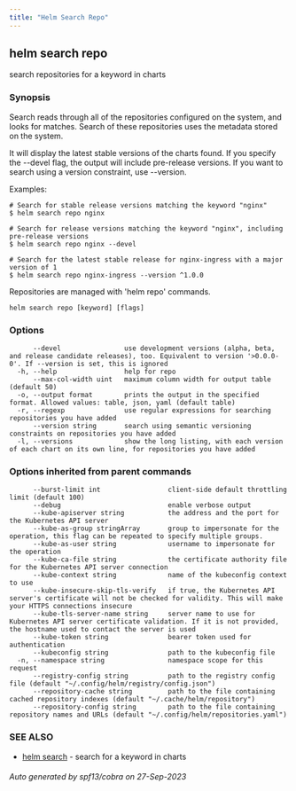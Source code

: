 ```yaml
---
title: "Helm Search Repo"
---
```


## helm search repo

search repositories for a keyword in charts

### Synopsis


Search reads through all of the repositories configured on the system, and
looks for matches. Search of these repositories uses the metadata stored on
the system.

It will display the latest stable versions of the charts found. If you
specify the --devel flag, the output will include pre-release versions.
If you want to search using a version constraint, use --version.

Examples:

    # Search for stable release versions matching the keyword "nginx"
    $ helm search repo nginx

    # Search for release versions matching the keyword "nginx", including pre-release versions
    $ helm search repo nginx --devel

    # Search for the latest stable release for nginx-ingress with a major version of 1
    $ helm search repo nginx-ingress --version ^1.0.0

Repositories are managed with 'helm repo' commands.


```
helm search repo [keyword] [flags]
```

### Options

```
      --devel                use development versions (alpha, beta, and release candidate releases), too. Equivalent to version '>0.0.0-0'. If --version is set, this is ignored
  -h, --help                 help for repo
      --max-col-width uint   maximum column width for output table (default 50)
  -o, --output format        prints the output in the specified format. Allowed values: table, json, yaml (default table)
  -r, --regexp               use regular expressions for searching repositories you have added
      --version string       search using semantic versioning constraints on repositories you have added
  -l, --versions             show the long listing, with each version of each chart on its own line, for repositories you have added
```

### Options inherited from parent commands

```
      --burst-limit int                 client-side default throttling limit (default 100)
      --debug                           enable verbose output
      --kube-apiserver string           the address and the port for the Kubernetes API server
      --kube-as-group stringArray       group to impersonate for the operation, this flag can be repeated to specify multiple groups.
      --kube-as-user string             username to impersonate for the operation
      --kube-ca-file string             the certificate authority file for the Kubernetes API server connection
      --kube-context string             name of the kubeconfig context to use
      --kube-insecure-skip-tls-verify   if true, the Kubernetes API server's certificate will not be checked for validity. This will make your HTTPS connections insecure
      --kube-tls-server-name string     server name to use for Kubernetes API server certificate validation. If it is not provided, the hostname used to contact the server is used
      --kube-token string               bearer token used for authentication
      --kubeconfig string               path to the kubeconfig file
  -n, --namespace string                namespace scope for this request
      --registry-config string          path to the registry config file (default "~/.config/helm/registry/config.json")
      --repository-cache string         path to the file containing cached repository indexes (default "~/.cache/helm/repository")
      --repository-config string        path to the file containing repository names and URLs (default "~/.config/helm/repositories.yaml")
```

### SEE ALSO

* [helm search](helm_search.md)	 - search for a keyword in charts

###### Auto generated by spf13/cobra on 27-Sep-2023

